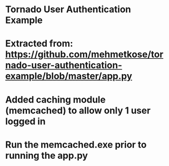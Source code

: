 # Tornado User Authentication Example
# Extracted from: https://github.com/mehmetkose/tornado-user-authentication-example/blob/master/app.py
# Added caching module (memcached) to allow only 1 user logged in
# Run the memcached.exe prior to running the app.py


